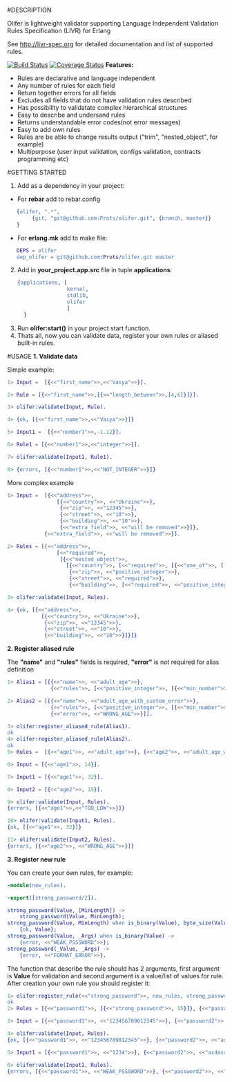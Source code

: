 #DESCRIPTION

Olifer is lightweight validator supporting Language Independent Validation Rules Specification (LIVR) for Erlang

See http://livr-spec.org for detailed documentation and list of supported rules.

[![Build Status](https://travis-ci.org/Prots/olifer.svg?branch=master)](https://travis-ci.org/Prots/olifer)
[![Coverage Status](https://coveralls.io/repos/Prots/olifer/badge.svg?branch=master&service=github)](https://coveralls.io/github/Prots/olifer?branch=master)
**Features:**

* Rules are declarative and language independent
* Any number of rules for each field
* Return together errors for all fields
* Excludes all fields that do not have validation rules described
* Has possibility to validatate complex hierarchical structures
* Easy to describe and undersand rules
* Returns understandable error codes(not error messages)
* Easy to add own rules
* Rules are be able to change results output ("trim", "nested_object", for example)
* Multipurpose (user input validation, configs validation, contracts programming etc)
 
#GETTING STARTED
1. Add as a dependency in your project:
  * For **rebar** add to rebar.config
   ```erl
      {olifer, ".*",
           {git, "git@github.com:Prots/olifer.git", {branch, master}}
      }
   ```
  * For **erlang.mk** add to make file:
   ```erl
      DEPS = olifer
      dep_olifer = git@github.com:Prots/olifer.git master
   ```
2. Add in **your_project.app.src** file in tuple **applications**:
   ```erl  
   {applications, [
                   kernel,
                   stdlib,
                   olifer
                   ]
     }
   ```
3. Run **olifer:start()** in your project start function.
4. Thats all, now you can validate data, register your own rules or aliased built-in rules.
 
#USAGE
**1. Validate data**

Simple example:
```erl
1> Input =  [{<<"first_name">>,<<"Vasya">>}].

2> Rule = [{<<"first_name">>,[{<<"length_between">>,[4,6]}]}].

3> olifer:validate(Input, Rule).

4> {ok, [{<<"first_name">>,<<"Vasya">>}]}

5> Input1 =  [{<<"number1">>,-1.12}].

6> Rule1 = [{<<"number1">>,<<"integer">>}].

7> olifer:validate(Input1, Rule1).

8> {errors, [{<<"number1">>,<<"NOT_INTEGER">>}]}
```
More complex example
```erl
1> Input =  [{<<"address">>,
                [{<<"country">>, <<"Ukraine">>},
                 {<<"zip">>, <<"12345">>},
                 {<<"street">>, <<"10">>},
                 {<<"building">>, <<"10">>},
                 {<<"extra_field">>, <<"will be removed">>}]},
            {<<"extra_field">>, <<"will be removed">>}].

2> Rules = [{<<"address">>,
                [<<"required">>,
                 [{<<"nested_object">>,
                   [{<<"country">>, [<<"required">>, [{<<"one_of">>, [[<<"Ukraine">>, <<"USA">>]]}]]},
                    {<<"zip">>, <<"positive_integer">>},
                    {<<"street">>, <<"required">>},
                    {<<"building">>, [<<"required">>, <<"positive_integer">>]}]}]]}].

3> olifer:validate(Input, Rules).

4> {ok, [{<<"address">>,
           [{<<"country">>, <<"Ukraine">>},
            {<<"zip">>, <<"12345">>},
            {<<"street">>, <<"10">>},
            {<<"building">>, <<"10">>}]}]}
```
**2. Register aliased rule**

The **"name"** and **"rules"** fields is required, **"error"** is not required for alias definition
```erl
1> Alias1 = [[{<<"name">>, <<"adult_age">>},
              {<<"rules">>, [<<"positive_integer">>, [{<<"min_number">>, 18}]]}]].

2> Alias2 = [[{<<"name">>, <<"adult_age_with_custom_error">>},
              {<<"rules">>, [<<"positive_integer">>, [{<<"min_number">>, 18}]]},
              {<<"error">>, <<"WRONG_AGE">>}]].

3> olifer:register_aliased_rule(Alias1).
ok
4> olifer:register_aliased_rule(Alias2).
ok
5> Rules =  [{<<"age1">>, <<"adult_age">>}, {<<"age2">>, <<"adult_age_with_custom_error">>}].

6> Input = [{<<"age1">>, 14}].

7> Input1 = [{<<"age1">>, 32}].

8> Input2 = [{<<"age2">>, 15}].

9> olifer:validate(Input, Rules).
{errors, [{<<"age1">>,<<"TOO_LOW">>}]}

10> olifer:validate(Input1, Rules).
{ok, [{<<"age1">>, 32}]}

11> olifer:validate(Input2, Rules).
{errors, [{<<"age2">>, <<"WRONG_AGE">>}]}
```
**3. Register new rule**

You can create your own rules, for example:
```erl
-module(new_rules).

-export([strong_password/2]).

strong_password(Value, [MinLength]) ->
    strong_password(Value, MinLength);
strong_password(Value, MinLength) when is_binary(Value), byte_size(Value) >= MinLength ->
    {ok, Value};
strong_password(Value, _Args) when is_binary(Value) ->
    {error, <<"WEAK_PSSSWORD">>};
strong_password(_Value, _Args) ->
    {error, <<"FORMAT_ERROR">>}.
```
The function that describe the rule should has 2 arguments, first argument is **Value** for validation and second argument is a value/list of values for rule.
After creation your own rule you should register it:
```erl
1> olifer:register_rule(<<"strong_password">>, new_rules, strong_password).
ok
2> Rules = [{<<"password1">>, [{<<"strong_password">>, 15}]}, {<<"password2">>, [{<<"strong_password">>,[15]}]}].

3> Input = [{<<"password1">>, <<"123456789012345">>}, {<<"password2">>, <<"asdasdasdasdasdasd">>}].

4> olifer:validate(Input, Rules).
{ok, [{<<"password1">>, <<"123456789012345">>}, {<<"password2">>, <<"asdasdasdasdasdasd">>}]}

5> Input1 = [{<<"password1">>, <<"1234">>}, {<<"password2">>, <<"asdasd">>}].

6> olifer:validate(Input1, Rules).
{errors, [{<<"password1">>, <<"WEAK_PSSSWORD">>}, {<<"password2">>, <<"WEAK_PSSSWORD">>}]}
```
